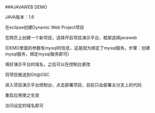 ###JAVAWEB DEMO

JAVA版本：1.6

在eclipse创建Dynamic Web Project项目

在网页上创建一个新项目，选择开启项目演示平台，框架选择javaweb

(DEMO里面的参数有mysql的信息，这是因为绑定了mysql服务。步骤：创建mysql服务，绑定mysql服务即可)

填好演示平台的域名，之后可以在控制台更改

将项目推送到Git@OSC

进入项目演示平台控制台，点击部署项目，目前只会部署主分支上的代码

重启应用使之生效

访问设定的域名即可